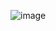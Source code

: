 ![image](https://github.com/Ananta-Pirdhaus/UAP_Web_Ananta-Pirdhaus/assets/115287802/f28d5d45-a293-4f6c-9406-4366b7cb0a90)
